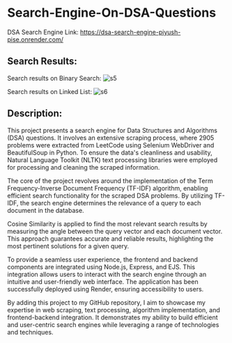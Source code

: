 # Search-Engine-On-DSA-Questions
DSA Search Engine Link: https://dsa-search-engine-piyush-pise.onrender.com/

## Search Results:
Search results on Binary Search:
![s5](https://github.com/Piyush-Pise/Search-Engine-On-DSA-Questions/assets/75115056/69935994-8994-49bb-b0ba-d0d068e1a579)

Search results on Linked List:
![s6](https://github.com/Piyush-Pise/Search-Engine-On-DSA-Questions/assets/75115056/d5fc823e-7e08-4735-aca7-79a5cee8b43e)

## Description:
This project presents a search engine for Data Structures and Algorithms (DSA) questions. It involves an extensive scraping process, where 2905 problems were extracted from LeetCode using Selenium WebDriver and BeautifulSoup in Python. To ensure the data's cleanliness and usability, Natural Language Toolkit (NLTK) text processing libraries were employed for processing and cleaning the scraped information.

The core of the project revolves around the implementation of the Term Frequency-Inverse Document Frequency (TF-IDF) algorithm, enabling efficient search functionality for the scraped DSA problems. By utilizing TF-IDF, the search engine determines the relevance of a query to each document in the database.

Cosine Similarity is applied to find the most relevant search results by measuring the angle between the query vector and each document vector. This approach guarantees accurate and reliable results, highlighting the most pertinent solutions for a given query.

To provide a seamless user experience, the frontend and backend components are integrated using Node.js, Express, and EJS. This integration allows users to interact with the search engine through an intuitive and user-friendly web interface. The application has been successfully deployed using Render, ensuring accessibility to users.

By adding this project to my GitHub repository, I aim to showcase my expertise in web scraping, text processing, algorithm implementation, and frontend-backend integration. It demonstrates my ability to build efficient and user-centric search engines while leveraging a range of technologies and techniques.
